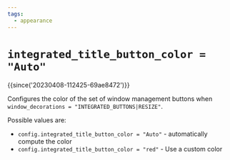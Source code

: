 ```yaml
---
tags:
  - appearance
---
```

# `integrated_title_button_color = "Auto"`

{{since('20230408-112425-69ae8472')}}

Configures the color of the set of window management buttons when
`window_decorations = "INTEGRATED_BUTTONS|RESIZE"`.

Possible values are:

* `config.integrated_title_button_color = "Auto"` - automatically compute the color
* `config.integrated_title_button_color = "red"` - Use a custom color
